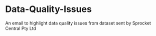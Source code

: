 # Data-Quality-Issues
An email to highlight data quality issues from dataset sent by Sprocket Central Pty Ltd
